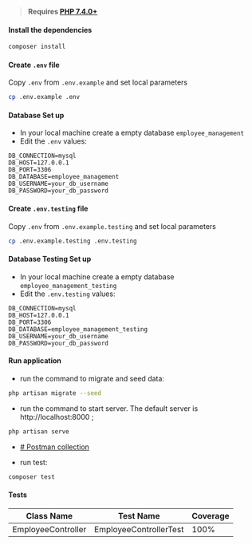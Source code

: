 > **Requires [PHP 7.4.0+](https://php.net/releases/)**

#### Install the dependencies
```bash
composer install
```

#### Create `.env` file
Copy `.env` from `.env.example` and set local parameters
```bash
cp .env.example .env
```
#### Database Set up
- In your local machine create a empty database `employee_management`
-  Edit the `.env` values:
```
DB_CONNECTION=mysql
DB_HOST=127.0.0.1
DB_PORT=3306
DB_DATABASE=employee_management
DB_USERNAME=your_db_username
DB_PASSWORD=your_db_password
```

#### Create `.env.testing` file
Copy `.env` from `.env.example.testing` and set local parameters
```bash
cp .env.example.testing .env.testing
```

#### Database Testing Set up
- In your local machine create a empty database `employee_management_testing`
-  Edit the `.env.testing` values:
```
DB_CONNECTION=mysql
DB_HOST=127.0.0.1
DB_PORT=3306
DB_DATABASE=employee_management_testing
DB_USERNAME=your_db_username
DB_PASSWORD=your_db_password
```

#### Run application
- run the command to migrate and seed data:
```bash
php artisan migrate --seed
```
- run the command to start server. The default server is http://localhost:8000 ;
```bash
php artisan serve
```
- [# Postman collection](./docs/Saled-Employee.postman_collection.json)

- run test:
```bash
composer test
```

#### Tests

Class Name | Test Name      | Coverage 
---------- | -------------- |  --------------   
EmployeeController      | EmployeeControllerTest      | 100%